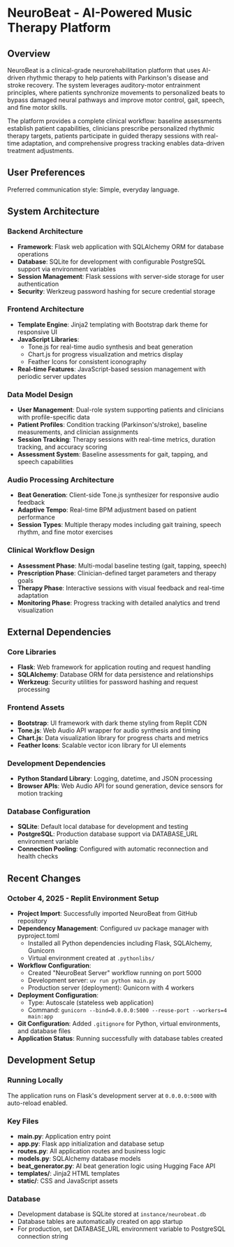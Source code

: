 # NeuroBeat - AI-Powered Music Therapy Platform

## Overview

NeuroBeat is a clinical-grade neurorehabilitation platform that uses AI-driven rhythmic therapy to help patients with Parkinson's disease and stroke recovery. The system leverages auditory-motor entrainment principles, where patients synchronize movements to personalized beats to bypass damaged neural pathways and improve motor control, gait, speech, and fine motor skills.

The platform provides a complete clinical workflow: baseline assessments establish patient capabilities, clinicians prescribe personalized rhythmic therapy targets, patients participate in guided therapy sessions with real-time adaptation, and comprehensive progress tracking enables data-driven treatment adjustments.

## User Preferences

Preferred communication style: Simple, everyday language.

## System Architecture

### Backend Architecture
- **Framework**: Flask web application with SQLAlchemy ORM for database operations
- **Database**: SQLite for development with configurable PostgreSQL support via environment variables
- **Session Management**: Flask sessions with server-side storage for user authentication
- **Security**: Werkzeug password hashing for secure credential storage

### Frontend Architecture
- **Template Engine**: Jinja2 templating with Bootstrap dark theme for responsive UI
- **JavaScript Libraries**: 
  - Tone.js for real-time audio synthesis and beat generation
  - Chart.js for progress visualization and metrics display
  - Feather Icons for consistent iconography
- **Real-time Features**: JavaScript-based session management with periodic server updates

### Data Model Design
- **User Management**: Dual-role system supporting patients and clinicians with profile-specific data
- **Patient Profiles**: Condition tracking (Parkinson's/stroke), baseline measurements, and clinician assignments
- **Session Tracking**: Therapy sessions with real-time metrics, duration tracking, and accuracy scoring
- **Assessment System**: Baseline assessments for gait, tapping, and speech capabilities

### Audio Processing Architecture
- **Beat Generation**: Client-side Tone.js synthesizer for responsive audio feedback
- **Adaptive Tempo**: Real-time BPM adjustment based on patient performance
- **Session Types**: Multiple therapy modes including gait training, speech rhythm, and fine motor exercises

### Clinical Workflow Design
- **Assessment Phase**: Multi-modal baseline testing (gait, tapping, speech)
- **Prescription Phase**: Clinician-defined target parameters and therapy goals  
- **Therapy Phase**: Interactive sessions with visual feedback and real-time adaptation
- **Monitoring Phase**: Progress tracking with detailed analytics and trend visualization

## External Dependencies

### Core Libraries
- **Flask**: Web framework for application routing and request handling
- **SQLAlchemy**: Database ORM for data persistence and relationships
- **Werkzeug**: Security utilities for password hashing and request processing

### Frontend Assets
- **Bootstrap**: UI framework with dark theme styling from Replit CDN
- **Tone.js**: Web Audio API wrapper for audio synthesis and timing
- **Chart.js**: Data visualization library for progress charts and metrics
- **Feather Icons**: Scalable vector icon library for UI elements

### Development Dependencies
- **Python Standard Library**: Logging, datetime, and JSON processing
- **Browser APIs**: Web Audio API for sound generation, device sensors for motion tracking

### Database Configuration
- **SQLite**: Default local database for development and testing
- **PostgreSQL**: Production database support via DATABASE_URL environment variable
- **Connection Pooling**: Configured with automatic reconnection and health checks

## Recent Changes

### October 4, 2025 - Replit Environment Setup
- **Project Import**: Successfully imported NeuroBeat from GitHub repository
- **Dependency Management**: Configured uv package manager with pyproject.toml
  - Installed all Python dependencies including Flask, SQLAlchemy, Gunicorn
  - Virtual environment created at `.pythonlibs/`
- **Workflow Configuration**: 
  - Created "NeuroBeat Server" workflow running on port 5000
  - Development server: `uv run python main.py`
  - Production server (deployment): Gunicorn with 4 workers
- **Deployment Configuration**: 
  - Type: Autoscale (stateless web application)
  - Command: `gunicorn --bind=0.0.0.0:5000 --reuse-port --workers=4 main:app`
- **Git Configuration**: Added `.gitignore` for Python, virtual environments, and database files
- **Application Status**: Running successfully with database tables created

## Development Setup

### Running Locally
The application runs on Flask's development server at `0.0.0.0:5000` with auto-reload enabled.

### Key Files
- **main.py**: Application entry point
- **app.py**: Flask app initialization and database setup
- **routes.py**: All application routes and business logic
- **models.py**: SQLAlchemy database models
- **beat_generator.py**: AI beat generation logic using Hugging Face API
- **templates/**: Jinja2 HTML templates
- **static/**: CSS and JavaScript assets

### Database
- Development database is SQLite stored at `instance/neurobeat.db`
- Database tables are automatically created on app startup
- For production, set DATABASE_URL environment variable to PostgreSQL connection string